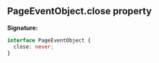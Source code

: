 ## PageEventObject.close property

**Signature:**

```typescript
interface PageEventObject {
  close: never;
}
```
